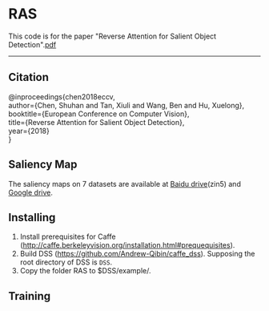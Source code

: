 # RAS
This code is for the paper "Reverse Attention for Salient Object Detection".[pdf](http://openaccess.thecvf.com/content_ECCV_2018/papers/Shuhan_Chen_Reverse_Attention_for_ECCV_2018_paper.pdf)

---

Citation
---
@inproceedings{chen2018eccv, <br>
author={Chen, Shuhan and Tan, Xiuli and Wang, Ben and Hu, Xuelong}, <br>
booktitle={European Conference on Computer Vision}, <br>
title={Reverse Attention for Salient Object Detection}, <br>
year={2018}<br>
} 

Saliency Map
---
The saliency maps on 7 datasets are available at [Baidu drive](https://pan.baidu.com/s/1fG-LO48CwZOeFIqH2Xvc2Q)(zin5) and [Google drive](https://drive.google.com/open?id=1OTgOYlZoTOFOIHwxEDBYkZbAS7L3UKcP).

Installing
---
1. Install prerequisites for Caffe (http://caffe.berkeleyvision.org/installation.html#prequequisites).<br>
2. Build DSS (https://github.com/Andrew-Qibin/caffe_dss). Supposing the root directory of DSS is ``DSS``.<br>
3. Copy the folder RAS to $DSS/example/.<br>

Training
---
